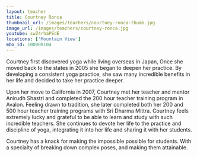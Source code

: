 ```yaml
---
layout: teacher
title: Courtney Ronca
thumbnail_url: /images/teachers/courtney-ronca-thumb.jpg
image_url: /images/teachers/courtney-ronca.jpg
youtube: swZ4rhaPEdE
locations: ['Mountain View']
mbo_id: 100000104
---
```


Courtney first discovered yoga while living overseas in Japan, Once she moved back to the states in 2005 she began to deepen her practice. By developing a consistent yoga practice, she saw many incredible benefits in her life and decided to take her practice deeper.

Upon her move to California in 2007, Courtney met her teacher and mentor Anirudh Shastri and completed the 200 hour teacher training program in Avalon. Feeling drawn to tradition, she later completed both her 200 and 500 hour teacher training programs with Sri Dharma Mittra. Courtney feels extremely lucky and grateful to be able to learn and study with such incredible teachers. She continues to devote her life to the practice and discipline of yoga, integrating it into her life and sharing it with her students.

Courtney has a knack for making the impossible possible for students. With a specialty of breaking down complex poses, and making them attainable.